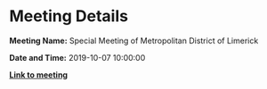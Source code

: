 # Meeting Details

**Meeting Name:** Special Meeting of Metropolitan District of Limerick

**Date and Time:** 2019-10-07 10:00:00

**<a href="https://www.limerick.ie/council/whats-on/special-meeting-metropolitan-district-limerick-3" target="_blank">Link to meeting</a>**
